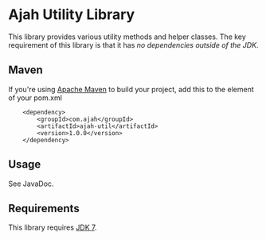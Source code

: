 Ajah Utility Library
=============

This library provides various utility methods and helper classes.  The key requirement of this library is that it has *no dependencies outside of the JDK*.

Maven
-------
If you're using [Apache Maven](http://maven.apache.org) to build your project, add this to the <dependencies> element of your pom.xml

		<dependency>
			<groupId>com.ajah</groupId>
			<artifactId>ajah-util</artifactId>
			<version>1.0.0</version>
		</dependency>

Usage
-------
See JavaDoc.

Requirements
-------
This library requires [JDK 7](http://jdk7.java.net/).